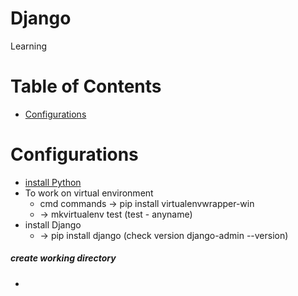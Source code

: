 # Django
Learning

<!--ts-->
Table of Contents
=================
  + [Configurations](#Configurations)
<!--te-->

Configurations
============
 + [install Python](https://www.python.org/)
 + To work on  virtual environment
    * cmd commands -> pip install virtualenvwrapper-win
    * -> mkvirtualenv test (test - anyname)
 + install Django
    * -> pip install django (check version django-admin --version)
 
##### create working directory
  + 
